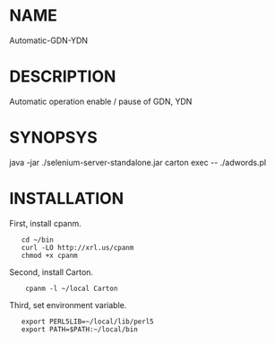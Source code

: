 # NAME

Automatic-GDN-YDN

# DESCRIPTION

Automatic operation enable / pause of GDN, YDN

# SYNOPSYS

  java -jar ./selenium-server-standalone.jar
  carton exec -- ./adwords.pl

# INSTALLATION

First, install cpanm.

       cd ~/bin
       curl -LO http://xrl.us/cpanm
       chmod +x cpanm   

Second, install Carton.

        cpanm -l ~/local Carton

Third, set environment variable.

       export PERL5LIB=~/local/lib/perl5
       export PATH=$PATH:~/local/bin